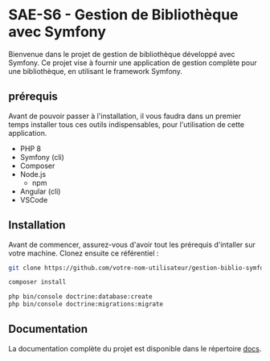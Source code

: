 # SAE-S6 - Gestion de Bibliothèque avec Symfony

Bienvenue dans le projet de gestion de bibliothèque développé avec Symfony. Ce projet vise à fournir une application de gestion complète pour une bibliothèque, en utilisant le framework Symfony.

## prérequis

Avant de pouvoir passer à l'installation, il vous faudra dans un premier temps installer tous ces outils indispensables, pour l'utilisation de cette application.

- PHP 8
- Symfony (cli)
- Composer
- Node.js
  - npm
- Angular (cli)
- VSCode

## Installation

Avant de commencer, assurez-vous d'avoir tout les prérequis d'intaller sur votre machine. Clonez ensuite ce référentiel :

```bash
git clone https://github.com/votre-nom-utilisateur/gestion-biblio-symfony.git

composer install

php bin/console doctrine:database:create
php bin/console doctrine:migrations:migrate

```

## Documentation

La documentation complète du projet est disponible dans le répertoire [docs](#).
